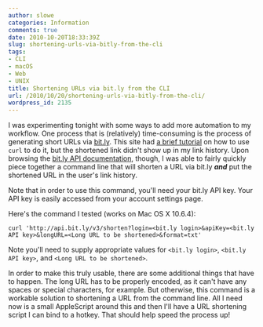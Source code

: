 ```yaml
---
author: slowe
categories: Information
comments: true
date: 2010-10-20T18:33:39Z
slug: shortening-urls-via-bitly-from-the-cli
tags:
- CLI
- macOS
- Web
- UNIX
title: Shortening URLs via bit.ly from the CLI
url: /2010/10/20/shortening-urls-via-bitly-from-the-cli/
wordpress_id: 2135
---
```


I was experimenting tonight with some ways to add more automation to my workflow. One process that is (relatively) time-consuming is the process of generating short URLs via [bit.ly](http://bit.ly). This site had [a brief tutorial](http://nnutter.com/2009/03/automate-bitly-with-applescript/) on how to use `curl` to do it, but the shortened link didn't show up in my link history. Upon browsing the [bit.ly API documentation](http://code.google.com/p/bitly-api/wiki/ApiDocumentation), though, I was able to fairly quickly piece together a command line that will shorten a URL via bit.ly _**and**_ put the shortened URL in the user's link history.

Note that in order to use this command, you'll need your bit.ly API key. Your API key is easily accessed from your account settings page.

Here's the command I tested (works on Mac OS X 10.6.4):

	curl 'http://api.bit.ly/v3/shorten?login=<bit.ly login>&apiKey=<bit.ly API key>&longURL=<Long URL to be shortened>&format=txt'

Note you'll need to supply appropriate values for `<bit.ly login>`, `<bit.ly API key>`, and `<Long URL to be shortened>`.

In order to make this truly usable, there are some additional things that have to happen. The long URL has to be properly encoded, as it can't have any spaces or special characters, for example. But otherwise, this command is a workable solution to shortening a URL from the command line. All I need now is a small AppleScript around this and then I'll have a URL shortening script I can bind to a hotkey. That should help speed the process up!
